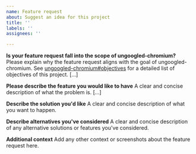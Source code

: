 ```yaml
---
name: Feature request
about: Suggest an idea for this project
title: ''
labels: ''
assignees: ''

---
```


**Is your feature request fall into the scope of ungoogled-chromium?**
Please explain why the feature request aligns with the goal of ungoogled-chromium. See [ungoogled-chromium#objectives](https://github.com/Eloston/ungoogled-chromium#objectives) for a detailed list of objectives of this project. [...]

**Please describe the feature you would like to have**
A clear and concise description of what the problem is. [...]

**Describe the solution you'd like**
A clear and concise description of what you want to happen.

**Describe alternatives you've considered**
A clear and concise description of any alternative solutions or features you've considered.

**Additional context**
Add any other context or screenshots about the feature request here.
